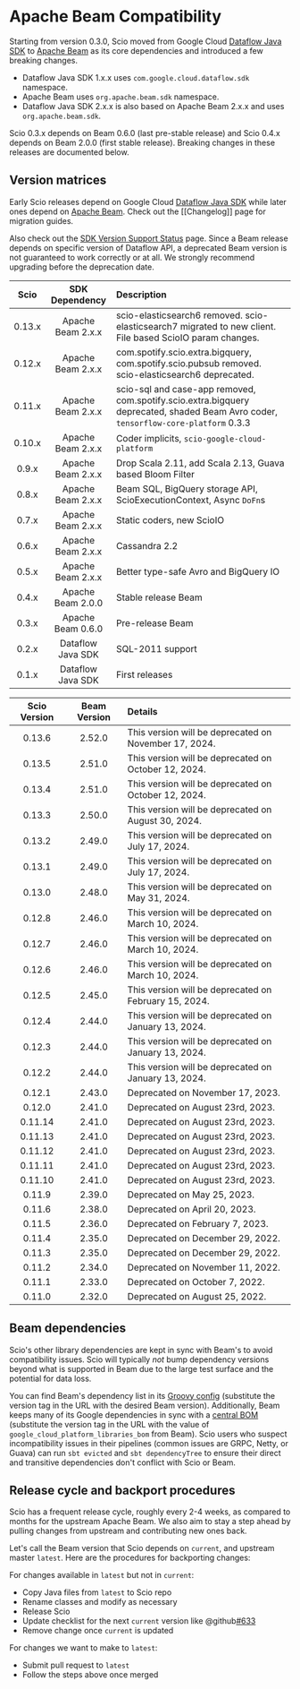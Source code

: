 # Apache Beam Compatibility

Starting from version 0.3.0, Scio moved from Google Cloud [Dataflow Java SDK](https://github.com/GoogleCloudPlatform/DataflowJavaSDK) to [Apache Beam](https://beam.apache.org/) as its core dependencies and introduced a few breaking changes.

- Dataflow Java SDK 1.x.x uses `com.google.cloud.dataflow.sdk` namespace.
- Apache Beam uses `org.apache.beam.sdk` namespace.
- Dataflow Java SDK 2.x.x is also based on Apache Beam 2.x.x and uses `org.apache.beam.sdk`.

Scio 0.3.x depends on Beam 0.6.0 (last pre-stable release) and Scio 0.4.x depends on Beam 2.0.0 (first stable release). Breaking changes in these releases are documented below.

## Version matrices

Early Scio releases depend on Google Cloud [Dataflow Java SDK](https://github.com/GoogleCloudPlatform/DataflowJavaSDK) while later ones depend on [Apache Beam](https://github.com/apache/beam). Check out the [[Changelog]] page for migration guides.

Also check out the [SDK Version Support Status](https://cloud.google.com/dataflow/docs/support/sdk-version-support-status) page. Since a Beam release depends on specific version of Dataflow API, a deprecated Beam version is not guaranteed to work correctly or at all. We strongly recommend upgrading before the deprecation date.

| **Scio** | **SDK Dependency** | **Description**                                                                                                                     |
|:--------:|:------------------:|:------------------------------------------------------------------------------------------------------------------------------------|
|  0.13.x  | Apache Beam 2.x.x  | scio-elasticsearch6 removed. scio-elasticsearch7 migrated to new client. File based ScioIO param changes.                           |
|  0.12.x  | Apache Beam 2.x.x  | com.spotify.scio.extra.bigquery, com.spotify.scio.pubsub removed. scio-elasticsearch6 deprecated.                                   |
|  0.11.x  | Apache Beam 2.x.x  | scio-sql and case-app removed, com.spotify.scio.extra.bigquery deprecated, shaded Beam Avro coder, `tensorflow-core-platform` 0.3.3 |
|  0.10.x  | Apache Beam 2.x.x  | Coder implicits, `scio-google-cloud-platform`                                                                                       |
|  0.9.x   | Apache Beam 2.x.x  | Drop Scala 2.11, add Scala 2.13, Guava based Bloom Filter                                                                           |
|  0.8.x   | Apache Beam 2.x.x  | Beam SQL, BigQuery storage API, ScioExecutionContext, Async `DoFn`s                                                                 |
|  0.7.x   | Apache Beam 2.x.x  | Static coders, new ScioIO                                                                                                           |
|  0.6.x   | Apache Beam 2.x.x  | Cassandra 2.2                                                                                                                       |
|  0.5.x   | Apache Beam 2.x.x  | Better type-safe Avro and BigQuery IO                                                                                               |
|  0.4.x   | Apache Beam 2.0.0  | Stable release Beam                                                                                                                 |
|  0.3.x   | Apache Beam 0.6.0  | Pre-release Beam                                                                                                                    |
|  0.2.x   | Dataflow Java SDK  | SQL-2011 support                                                                                                                    |
|  0.1.x   | Dataflow Java SDK  | First releases                                                                                                                      |

| **Scio Version** | **Beam Version** | **Details**                                           |
|:----------------:|:----------------:|:------------------------------------------------------|
|      0.13.6      |      2.52.0      | This version will be deprecated on November 17, 2024. |
|      0.13.5      |      2.51.0      | This version will be deprecated on October 12, 2024.  |
|      0.13.4      |      2.51.0      | This version will be deprecated on October 12, 2024.  |
|      0.13.3      |      2.50.0      | This version will be deprecated on August 30, 2024.   |
|      0.13.2      |      2.49.0      | This version will be deprecated on July 17, 2024.     |
|      0.13.1      |      2.49.0      | This version will be deprecated on July 17, 2024.     |
|      0.13.0      |      2.48.0      | This version will be deprecated on May 31, 2024.      |
|      0.12.8      |      2.46.0      | This version will be deprecated on March 10, 2024.    |
|      0.12.7      |      2.46.0      | This version will be deprecated on March 10, 2024.    |
|      0.12.6      |      2.46.0      | This version will be deprecated on March 10, 2024.    |
|      0.12.5      |      2.45.0      | This version will be deprecated on February 15, 2024. |
|      0.12.4      |      2.44.0      | This version will be deprecated on January 13, 2024.  |
|      0.12.3      |      2.44.0      | This version will be deprecated on January 13, 2024.  |
|      0.12.2      |      2.44.0      | This version will be deprecated on January 13, 2024.  |
|      0.12.1      |      2.43.0      | Deprecated on November 17, 2023.                      |
|      0.12.0      |      2.41.0      | Deprecated on August 23rd, 2023.                      |
|     0.11.14      |      2.41.0      | Deprecated on August 23rd, 2023.                      |
|     0.11.13      |      2.41.0      | Deprecated on August 23rd, 2023.                      |
|     0.11.12      |      2.41.0      | Deprecated on August 23rd, 2023.                      |
|     0.11.11      |      2.41.0      | Deprecated on August 23rd, 2023.                      |
|     0.11.10      |      2.41.0      | Deprecated on August 23rd, 2023.                      |
|      0.11.9      |      2.39.0      | Deprecated on May 25, 2023.                           |
|      0.11.6      |      2.38.0      | Deprecated on April 20, 2023.                         |
|      0.11.5      |      2.36.0      | Deprecated on February 7, 2023.                       |
|      0.11.4      |      2.35.0      | Deprecated on December 29, 2022.                      |
|      0.11.3      |      2.35.0      | Deprecated on December 29, 2022.                      |
|      0.11.2      |      2.34.0      | Deprecated on November 11, 2022.                      |
|      0.11.1      |      2.33.0      | Deprecated on October 7, 2022.                        |
|      0.11.0      |      2.32.0      | Deprecated on August 25, 2022.                        |

## Beam dependencies

Scio's other library dependencies are kept in sync with Beam's to avoid compatibility issues. Scio will typically _not_ bump dependency versions beyond what is supported in Beam due to the large test surface and the potential for data loss.

You can find Beam's dependency list in its [Groovy config](https://github.com/apache/beam/blob/v2.35.0/buildSrc/src/main/groovy/org/apache/beam/gradle/BeamModulePlugin.groovy) (substitute the version tag in the URL with the desired Beam version). Additionally, Beam keeps many of its Google dependencies in sync with a [central BOM](https://storage.googleapis.com/cloud-opensource-java-dashboard/com.google.cloud/libraries-bom/24.0.0/artifact_details.html) (substitute the version tag in the URL with the value of `google_cloud_platform_libraries_bom` from Beam). Scio users who suspect incompatibility issues in their pipelines (common issues are GRPC, Netty, or Guava) can run `sbt evicted` and `sbt dependencyTree` to ensure their direct and transitive dependencies don't conflict with Scio or Beam.

## Release cycle and backport procedures

Scio has a frequent release cycle, roughly every 2-4 weeks, as compared to months for the upstream Apache Beam. We also aim to stay a step ahead by pulling changes from upstream and contributing new ones back.

Let's call the Beam version that Scio depends on `current`, and upstream master `latest`. Here are the procedures for backporting changes:

For changes available in `latest` but not in `current`:
- Copy Java files from `latest` to Scio repo
- Rename classes and modify as necessary
- Release Scio
- Update checklist for the next `current` version like @github[#633](#633)
- Remove change once `current` is updated

For changes we want to make to `latest`:
- Submit pull request to `latest`
- Follow the steps above once merged
